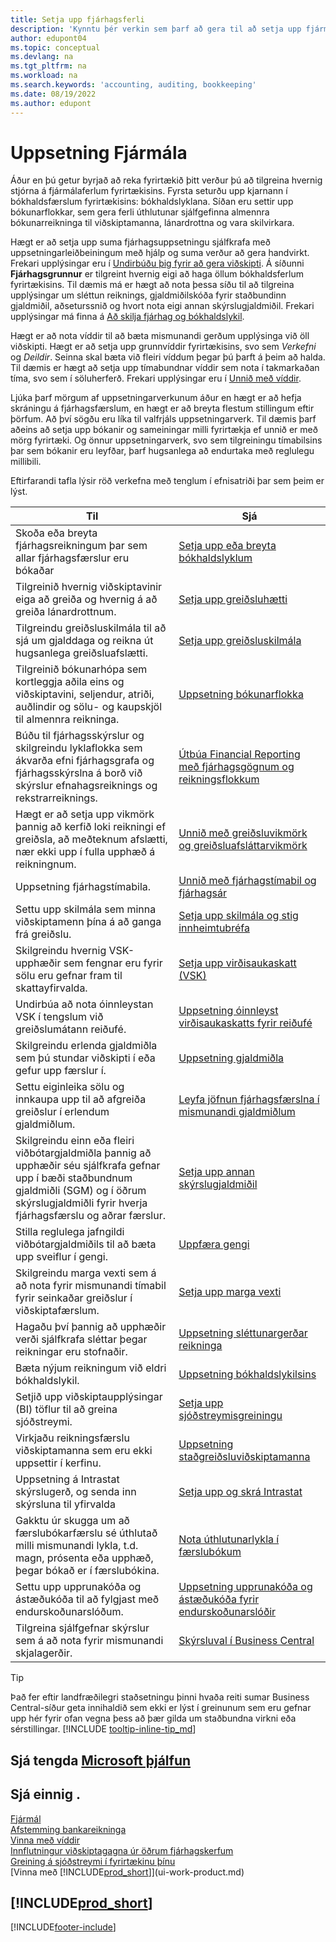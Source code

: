 ```yaml
---
title: Setja upp fjárhagsferli
description: 'Kynntu þér verkin sem þarf að gera til að setja upp fjármál í fyrirtækinu sem hentar öllum þínum þörfum tengdum bókhaldi, endurskoðun eða bókunum.'
author: edupont04
ms.topic: conceptual
ms.devlang: na
ms.tgt_pltfrm: na
ms.workload: na
ms.search.keywords: 'accounting, auditing, bookkeeping'
ms.date: 08/19/2022
ms.author: edupont
---
```

# <a name="setting-up-finance"></a><a name="setting-up-finance"></a>Uppsetning Fjármála

Áður en þú getur byrjað að reka fyrirtækið þitt verður þú að tilgreina hvernig stjórna á fjármálaferlum fyrirtækisins. Fyrsta seturðu upp kjarnann í bókhaldsfærslum fyrirtækisins: bókhaldslyklana. Síðan eru settir upp bókunarflokkar, sem gera ferli úthlutunar sjálfgefinna almennra bókunarreikninga til viðskiptamanna, lánardrottna og vara skilvirkara.

Hægt er að setja upp suma fjárhagsuppsetningu sjálfkrafa með uppsetningarleiðbeiningum með hjálp og suma verður að gera handvirkt. Frekari upplýsingar eru í [Undirbúðu þig fyrir að gera viðskipti](ui-get-ready-business.md). Á síðunni **Fjárhagsgrunnur** er tilgreint hvernig eigi að haga öllum bókhaldsferlum fyrirtækisins. Til dæmis má er hægt að nota þessa síðu til að tilgreina upplýsingar um sléttun reiknings, gjaldmiðilskóða fyrir staðbundinn gjaldmiðil, aðseturssnið og hvort nota eigi annan skýrslugjaldmiðil. Frekari upplýsingar má finna á [Að skilja fjárhag og bókhaldslykil](finance-general-ledger.md).  

Hægt er að nota víddir til að bæta mismunandi gerðum upplýsinga við öll viðskipti. Hægt er að setja upp grunnvíddir fyrirtækisins, svo sem *Verkefni* og *Deildir*. Seinna skal bæta við fleiri víddum þegar þú þarft á þeim að halda. Til dæmis er hægt að setja upp tímabundnar víddir sem nota í takmarkaðan tíma, svo sem í söluherferð. Frekari upplýsingar eru í [Unnið með víddir](finance-dimensions.md).

Ljúka þarf mörgum af uppsetningarverkunum áður en hægt er að hefja skráningu á fjárhagsfærslum, en hægt er að breyta flestum stillingum eftir þörfum. Að því sögðu eru líka til valfrjáls uppsetningarverk. Til dæmis þarf aðeins að setja upp bókanir og sameiningar milli fyrirtækja ef unnið er með mörg fyrirtæki. Og önnur uppsetningarverk, svo sem tilgreiningu tímabilsins þar sem bókanir eru leyfðar, þarf hugsanlega að endurtaka með reglulegu millibili.  

Eftirfarandi tafla lýsir röð verkefna með tenglum í efnisatriði þar sem þeim er lýst.

| Til | Sjá |
| --- | --- |
|Skoða eða breyta fjárhagsreikningum þar sem allar fjárhagsfærslur eru bókaðar|[Setja upp eða breyta bókhaldslyklum](finance-setup-chart-accounts.md)|
| Tilgreinið hvernig viðskiptavinir eiga að greiða og hvernig á að greiða lánardrottnum. |[Setja upp greiðsluhætti](finance-payment-methods.md) |
| Tilgreindu greiðsluskilmála til að sjá um gjalddaga og reikna út hugsanlega greiðsluafslætti.|[Setja upp greiðsluskilmála](finance-payment-terms.md) |
| Tilgreinið bókunarhópa sem kortleggja aðila eins og viðskiptavini, seljendur, atriði, auðlindir og sölu- og kaupskjöl til almennra reikninga. |[Uppsetning bókunarflokka](finance-posting-groups.md)|
|Búðu til fjárhagsskýrslur og skilgreindu lyklaflokka sem ákvarða efni fjárhagsgrafa og fjárhagsskýrslna á borð við skýrslur efnahagsreiknings og rekstrarreiknings.|[Útbúa Financial Reporting með fjárhagsgögnum og reikningsflokkum](bi-how-work-account-schedule.md)|
|Hægt er að setja upp vikmörk þannig að kerfið loki reikningi ef greiðsla, að meðteknum afslætti, nær ekki upp í fulla upphæð á reikningnum.|[Unnið með greiðsluvikmörk og greiðsluafsláttarvikmörk](finance-payment-tolerance-and-payment-discount-tolerance.md)|
| Uppsetning fjárhagstímabila. |[Unnið með fjárhagstímabil og fjárhagsár](finance-accounting-periods-and-fiscal-years.md) |
|Settu upp skilmála sem minna viðskiptamenn þína á að ganga frá greiðslu.|[Setja upp skilmála og stig innheimtubréfa](finance-setup-reminders.md)|
| Skilgreindu hvernig VSK-upphæðir sem fengnar eru fyrir sölu eru gefnar fram til skattayfirvalda. |[Setja upp virðisaukaskatt (VSK)](finance-setup-vat.md)|
|Undirbúa að nota óinnleystan VSK í tengslum við greiðslumátann reiðufé.|[Uppsetning óinnleyst virðisaukaskatts fyrir reiðufé](finance-setup-unrealized-vat.md)|
|Skilgreindu erlenda gjaldmiðla sem þú stundar viðskipti í eða gefur upp færslur í.|[Uppsetning gjaldmiðla](finance-set-up-currencies.md)|
| Settu eiginleika sölu og innkaupa upp til að afgreiða greiðslur í erlendum gjaldmiðlum.|[Leyfa jöfnun fjárhagsfærslna í mismunandi gjaldmiðlum](finance-how-enable-application-ledger-entries-different-currencies.md)
|Skilgreindu einn eða fleiri viðbótargjaldmiðla þannig að upphæðir séu sjálfkrafa gefnar upp í bæði staðbundnum gjaldmiðli (SGM) og í öðrum skýrslugjaldmiðli fyrir hverja fjárhagsfærslu og aðrar færslur.|[Setja upp annan skýrslugjaldmiðil](finance-how-setup-additional-currencies.md)|
|Stilla reglulega jafngildi viðbótargjaldmiðils til að bæta upp sveiflur í gengi.|[Uppfæra gengi](finance-how-update-currencies.md)|
|Skilgreindu marga vexti sem á að nota fyrir mismunandi tímabil fyrir seinkaðar greiðslur í viðskiptafærslum.|[Setja upp marga vexti](finance-how-to-set-up-multiple-interest-rates.md)|
|Hagaðu því þannig að upphæðir verði sjálfkrafa sléttar þegar reikningar eru stofnaðir.|[Uppsetning sléttunargerðar reikninga](finance-set-up-invoice-rounding.md)|
| Bæta nýjum reikningum við eldri bókhaldslykil. |[Uppsetning bókhaldslykilsins](finance-setup-chart-accounts.md) |
| Setjið upp viðskiptaupplýsingar (BI) töflur til að greina sjóðstreymi. |[Setja upp sjóðstreymisgreiningu](finance-setup-cash-flow-analyses.md) |
|Virkjaðu reikningsfærslu viðskiptamanna sem eru ekki uppsettir í kerfinu.|[Uppsetning staðgreiðsluviðskiptamanna](finance-how-to-set-up-cash-customers.md)|
| Uppsetning á Intrastat skýrslugerð, og senda inn skýrsluna til yfirvalda | [Setja upp og skrá Intrastat](finance-how-setup-report-intrastat.md)|
|Gakktu úr skugga um að færslubókarfærslu sé úthlutað milli mismunandi lykla, t.d. magn, prósenta eða upphæð, þegar bókað er í færslubókina.|[Nota úthlutunarlykla í færslubókum](ui-how-use-allocation-keys-general-journals.md)|
|Settu upp upprunakóða og ástæðukóða til að fylgjast með endurskoðunarslóðum.|[Uppsetning upprunakóða og ástæðukóða fyrir endurskoðunarslóðir](finance-setup-trail-codes.md)|
|Tilgreina sjálfgefnar skýrslur sem á að nota fyrir mismunandi skjalagerðir.|[Skýrsluval í Business Central](across-report-selections.md)|

> [!TIP]
> Það fer eftir landfræðilegri staðsetningu þinni hvaða reiti sumar Business Central-síður geta innihaldið sem ekki er lýst í greinunum sem eru gefnar upp hér fyrir ofan vegna þess að þær gilda um staðbundna virkni eða sérstillingar. [!INCLUDE [tooltip-inline-tip_md](includes/tooltip-inline-tip_md.md)]

## <a name="see-related-microsoft-training"></a><a name="see-related-microsoft-training"></a>Sjá tengda [Microsoft þjálfun](/training/paths/set-up-financial-management-dynamics-365-business-central/)

## <a name="see-also"></a><a name="see-also"></a>Sjá einnig .

[Fjármál](finance.md)  
[Afstemming bankareikninga](bank-manage-bank-accounts.md)  
[Vinna með víddir](finance-dimensions.md)  
[Innflutningur viðskiptagagna úr öðrum fjárhagskerfum](across-import-data-configuration-packages.md)  
[Greining á sjóðstreymi í fyrirtækinu þínu](finance-analyze-cash-flow.md)  
[Vinna með [!INCLUDE[prod_short](includes/prod_short.md)]](ui-work-product.md)  

## [!INCLUDE[prod_short](includes/free_trial_md.md)]

[!INCLUDE[footer-include](includes/footer-banner.md)]
